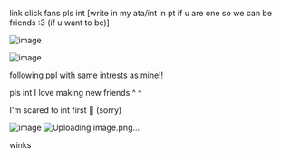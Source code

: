 link click fans pls int [write in my ata/int in pt if u are one so we can be friends :3 (if u want to be)]


![image](https://github.com/user-attachments/assets/127449a0-0eae-4b25-9968-3259c477b068)

![image](https://github.com/user-attachments/assets/acb63900-52ad-419f-89e0-baded918f545)


following ppl with same intrests as mine!! 

pls int I love making new friends ^ ^


I'm scared to int first 🥀 (sorry)

![image](https://github.com/user-attachments/assets/63174262-0109-477b-9a4f-2a386fdb4285)
![Uploading image.png…]()


winks 







